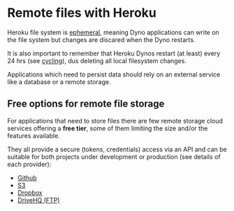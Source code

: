 # Remote files with Heroku

Heroku file system is [ephemeral](https://devcenter.heroku.com/articles/dynos#ephemeral-filesystem), meaning Dyno applications can write on the file system but 
changes are discared when the Dyno restarts.

It is also important to remember that Heroku Dynos restart (at least) every 24 hrs (see [cycling](https://devcenter.heroku.com/articles/dynos#restarting)), 
dus deleting all local filesystem changes.

Applications which need to persist data should rely on an external service like a database or a remote storage.

## Free options for remote file storage 

For applications that need to store files there are few remote storage cloud services offering a **free tier**, some of them limiting the size and/or the features available.
  
They all provide a secure (tokens, credentials) access via an API and can be suitable for both projects under development or production (see details of each provider):

* [Github](doc/Github.md)
* [S3](doc/S3.md)
* [Dropbox](doc/Dropbox.md)
* [DriveHQ (FTP)](doc/DriveHQ.md)


